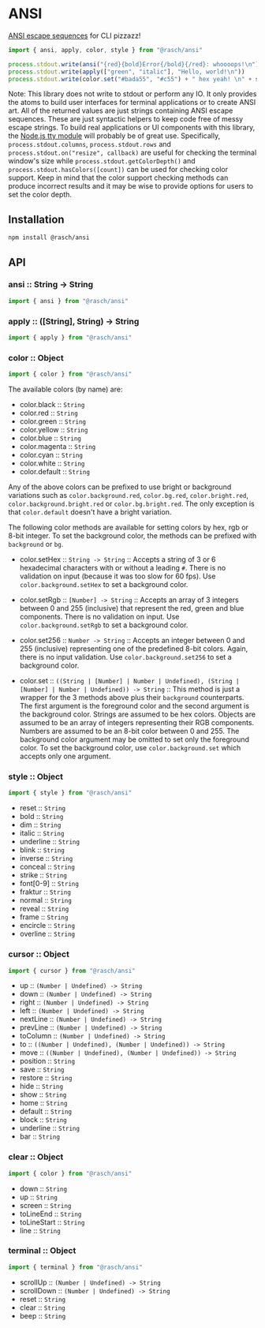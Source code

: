 # ANSI

[ANSI escape sequences][1] for CLI pizzazz!

```javascript
import { ansi, apply, color, style } from "@rasch/ansi"

process.stdout.write(ansi("{red}{bold}Error{/bold}{/red}: whoooops!\n"))
process.stdout.write(apply(["green", "italic"], "Hello, world!\n"))
process.stdout.write(color.set("#bada55", "#c55") + " hex yeah! \n" + style.reset)
```

Note: This library does not write to stdout or perform any IO. It only provides
the atoms to build user interfaces for terminal applications or to create ANSI
art. All of the returned values are just strings containing ANSI escape
sequences. These are just syntactic helpers to keep code free of messy escape
strings. To build real applications or UI components with this library, the
[Node.js tty module][2] will probably be of great use. Specifically,
`process.stdout.columns`, `process.stdout.rows` and
`process.stdout.on("resize", callback)` are useful for checking the terminal
window's size while `process.stdout.getColorDepth()` and
`process.stdout.hasColors([count])` can be used for checking color support.
Keep in mind that the color support checking methods can produce incorrect
results and it may be wise to provide options for users to set the color depth.

## Installation

```sh
npm install @rasch/ansi
```

## API

### ansi :: String -> String

```javascript
import { ansi } from "@rasch/ansi"
```

### apply :: (\[String\], String) -> String

```javascript
import { apply } from "@rasch/ansi"
```

### color :: Object

```javascript
import { color } from "@rasch/ansi"
```

The available colors (by name) are:

- color.black :: `String`
- color.red :: `String`
- color.green :: `String`
- color.yellow :: `String`
- color.blue :: `String`
- color.magenta :: `String`
- color.cyan :: `String`
- color.white :: `String`
- color.default :: `String`

Any of the above colors can be prefixed to use bright or background variations
such as `color.background.red`, `color.bg.red`, `color.bright.red`,
`color.background.bright.red` or `color.bg.bright.red`. The only exception is
that `color.default` doesn't have a bright variation.

The following color methods are available for setting colors by hex, rgb or
8-bit integer. To set the background color, the methods can be prefixed with
`background` or `bg`.

- color.setHex :: `String -> String` :: Accepts a string of 3 or 6 hexadecimal
  characters with or without a leading `#`. There is no validation on input
  (because it was too slow for 60 fps). Use `color.background.setHex` to set a
  background color.

- color.setRgb :: `[Number] -> String` :: Accepts an array of 3 integers between
  0 and 255 (inclusive) that represent the red, green and blue components. There
  is no validation on input. Use `color.background.setRgb` to set a background
  color.

- color.set256 :: `Number -> String` :: Accepts an integer between 0 and 255
  (inclusive) representing one of the predefined 8-bit colors. Again, there is
  no input validation. Use `color.background.set256` to set a background color.

- color.set :: `((String | [Number] | Number | Undefined), (String | [Number] | Number | Undefined)) -> String` ::
  This method is just a wrapper for the 3 methods above plus their `background`
  counterparts. The first argument is the foreground color and the second
  argument is the background color. Strings are assumed to be hex colors.
  Objects are assumed to be an array of integers representing their RGB
  components. Numbers are assumed to be an 8-bit color between 0 and 255. The
  background color argument may be omitted to set only the foreground color. To
  set the background color, use `color.background.set` which accepts only one
  argument.

### style :: Object

```javascript
import { style } from "@rasch/ansi"
```

- reset :: `String`
- bold :: `String`
- dim :: `String`
- italic :: `String`
- underline :: `String`
- blink :: `String`
- inverse :: `String`
- conceal :: `String`
- strike :: `String`
- font\[0-9\] :: `String`
- fraktur :: `String`
- normal :: `String`
- reveal :: `String`
- frame :: `String`
- encircle :: `String`
- overline :: `String`

### cursor :: Object

```javascript
import { cursor } from "@rasch/ansi"
```

- up :: `(Number | Undefined) -> String`
- down :: `(Number | Undefined) -> String`
- right :: `(Number | Undefined) -> String`
- left :: `(Number | Undefined) -> String`
- nextLine :: `(Number | Undefined) -> String`
- prevLine :: `(Number | Undefined) -> String`
- toColumn :: `(Number | Undefined) -> String`
- to :: `((Number | Undefined), (Number | Undefined)) -> String`
- move :: `((Number | Undefined), (Number | Undefined)) -> String`
- position :: `String`
- save :: `String`
- restore :: `String`
- hide :: `String`
- show :: `String`
- home :: `String`
- default :: `String`
- block :: `String`
- underline :: `String`
- bar :: `String`

### clear :: Object

```javascript
import { color } from "@rasch/ansi"
```

- down :: `String`
- up :: `String`
- screen :: `String`
- toLineEnd :: `String`
- toLineStart :: `String`
- line :: `String`

### terminal :: Object

```javascript
import { terminal } from "@rasch/ansi"
```

- scrollUp :: `(Number | Undefined) -> String`
- scrollDown :: `(Number | Undefined) -> String`
- reset :: `String`
- clear :: `String`
- beep :: `String`

[1]: https://en.wikipedia.org/wiki/ANSI_escape_code
[2]: https://nodejs.org/api/tty.html
